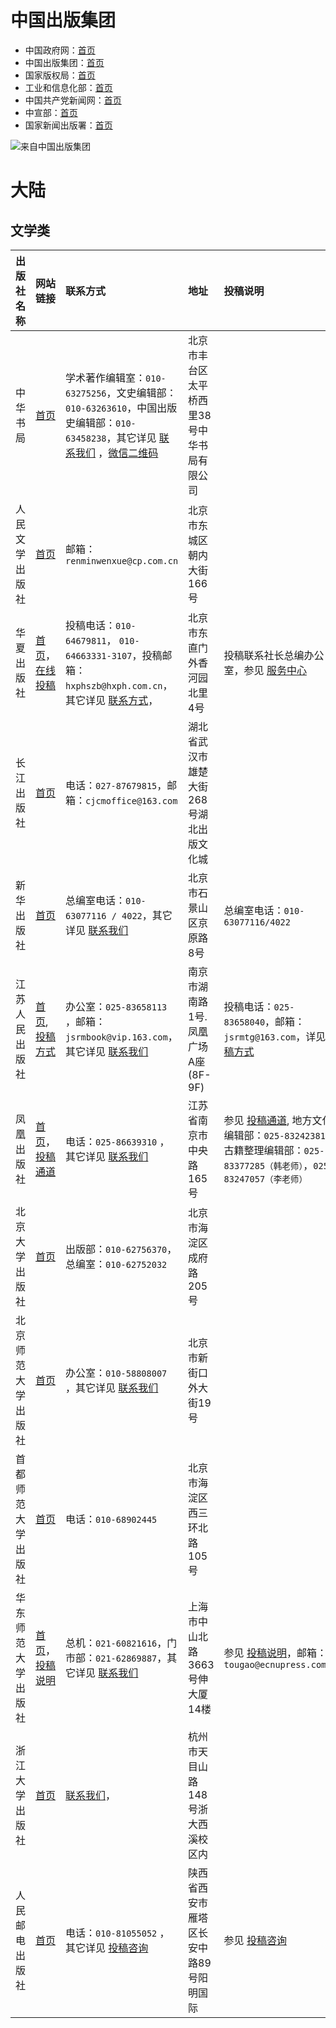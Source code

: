 
# 中国出版集团

- 中国政府网：[首页](http://www.gov.cn/)
- 中国出版集团：[首页](http://cn.cnpubg.com/)
- 国家版权局：[首页](http://www.ncac.gov.cn/)
- 工业和信息化部：[首页](http://www.miit.gov.cn/)
- 中国共产党新闻网：[首页](http://cpc.people.com.cn/)
- 中宣部：[首页](http://cpc.people.com.cn/)
- 国家新闻出版署：[首页](http://www.nppa.gov.cn/)

![来自中国出版集团](https://img-blog.csdnimg.cn/20201029202845596.jpg?x-oss-process=image/watermark,type_ZmFuZ3poZW5naGVpdGk,shadow_10,text_aHR0cHM6Ly9ibG9nLmNzZG4ubmV0L3UwMTEzMzU2MTY=,size_16,color_FFFFFF,t_70#pic_center)


# 大陆
## 文学类


| 出版社名称     | 网站链接                                                                                       | 联系方式                                                                                                                                                                                                                                                                           | 地址                     | 投稿说明                                                                                                                     |
|:----------|:-------------------------------------------------------------------------------------------|:-------------------------------------------------------------------------------------------------------------------------------------------------------------------------------------------------------------------------------------------------------------------------------|:-----------------------|:-------------------------------------------------------------------------------------------------------------------------|
| 中华书局      | [首页](http://www.zhbc.com.cn/zhsj/fg/home/home.html)                                        | 学术著作编辑室：``010-63275256``，文史编辑部：``010-63263610``，中国出版史编辑部：``010-63458238``，其它详见 [联系我们](http://www.zhbc.com.cn/zhsj/fg/news/guide.html?newsid=4028828951a31f500151a3424b1a000b) ，[微信二维码](http://www.zhbc.com.cn/zhsj/fg/news/guide.html?newsid=40288596533075ad015330d67add0078) | 北京市丰台区太平桥西里38号中华书局有限公司 |                                                                                                                          |
| 人民文学出版社   | [首页](http://www.rw-cn.com/)                                                                | 邮箱：``renminwenxue@cp.com.cn``                                                                                                                                                                                                                                                  | 北京市东城区朝内大街166号         |                                                                                                                          |
| 华夏出版社     | [首页](http://www.hxph.com.cn/)，[在线投稿](http://www.hxph.com.cn/service/index.jhtml)           | 投稿电话：``010-64679811``， ``010-64663331-3107``，投稿邮箱：``hxphszb@hxph.com.cn``，其它详见 [联系方式](http://www.hxph.com.cn/llfs.jhtml)，                                                                                                                                                      | 北京市东直门外香河园北里4号         | 投稿联系社长总编办公室，参见 [服务中心](http://www.hxph.com.cn/service/index.jhtml)                                                        |
| 长江出版社     | [首页](https://www.cjcb.com.cn/index.html)                                                   | 电话：``027-87679815``，邮箱：``cjcmoffice@163.com``                                                                                                                                                                                                                                  | 湖北省武汉市雄楚大街268号湖北出版文化城  |                                                                                                                          |
| 新华出版社     | [首页](http://www.xinhuapub.com/)                                                            | 总编室电话：``010-63077116 / 4022``，其它详见 [联系我们](http://www.xinhuanet.com/publish/2019-08/08/c_1210233933.htm)                                                                                                                                                                        | 北京市石景山区京原路8号           | 总编室电话：``010-63077116/4022``                                                                                              |
| 江苏人民出版社   | [首页](http://www.jspph.com/), [投稿方式](http://www.jspph.com/Html/Article/92/)                 | 办公室：``025-83658113`` ，邮箱：``jsrmbook@vip.163.com``，其它详见 [联系我们](http://www.jspph.com/Html/Article/26/)                                                                                                                                                                           | 南京市湖南路1号.凤凰广场A座(8F-9F) | 投稿电话：``025-83658040``，邮箱：``jsrmtg@163.com``，详见 [投稿方式](http://www.jspph.com/Html/Article/92/)                             |
| 凤凰出版社     | [首页](http://www.fhcbs.com/)，[投稿通道](http://www.fhcbs.com/lxwm_4.php)                        | 电话：``025-86639310`` ，其它详见 [联系我们](http://www.fhcbs.com/lxwm_3.php)                                                                                                                                                                                                              | 江苏省南京市中央路165号          | 参见 [投稿通道](http://www.fhcbs.com/lxwm_4.php), 地方文化编辑部：``025-83242381``，古籍整理编辑部：``025-83377285（韩老师）``，``025-83247057（李老师）`` |
| 北京大学出版社   | [首页](http://www.pup.cn/)                                                                   | 出版部：``010-62756370``，总编室：``010-62752032``                                                                                                                                                                                                                                      | 北京市海淀区成府路205号          |                                                                                                                          |
| 北京师范大学出版社 | [首页](http://www.bnup.com/)                                                                 | 办公室：``010-58808007`` ，其它详见 [联系我们](http://www.bnup.com/index.php?id=119)                                                                                                                                                                                                        | 北京市新街口外大街19号           |                                                                                                                          |
| 首都师范大学出版社 | [首页](https://cnupn.cnu.edu.cn/index.htm)                                                   | 电话：``010-68902445``                                                                                                                                                                                                                                                            | 北京市海淀区西三环北路105号        |                                                                                                                          |
| 华东师范大学出版社 | [首页](http://www.ecnupress.com.cn/)，[投稿说明](http://www.ecnupress.com.cn/Member/Article.aspx) | 总机：``021-60821616``，门市部：``021-62869887``，其它详见 [联系我们](http://www.ecnupress.com.cn/AboutUs.aspx?cateid=62)                                                                                                                                                                       | 上海市中山北路3663号伸大厦14楼     | 参见 [投稿说明](http://www.ecnupress.com.cn/Member/Article.aspx)，邮箱：``tougao@ecnupress.com.cn``                                |
| 浙江大学出版社   | [首页](http://www.press.zju.edu.cn/)                                                         | [联系我们](http://www.press.zju.edu.cn/40895/list.htm)，                                                                                                                                                                                                                            | 杭州市天目山路148号浙大西溪校区内     |                                                                                                                          |
| 人民邮电出版社   | [首页](https://www.ptpress.com.cn/)                                                          | 电话：``010-81055052`` ，其它详见 [投稿咨询](https://www.ptpress.com.cn/author)                                                                                                                                                                                                            | 陕西省西安市雁塔区长安中路89号阳明国际   | 参见 [投稿咨询](https://www.ptpress.com.cn/author)                                                                             |












